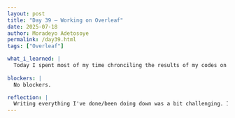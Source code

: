 ```yaml
---
layout: post
title: "Day 39 – Working on Overleaf"
date: 2025-07-18
author: Moradeyo Adetosoye
permalink: /day39.html
tags: ["Overleaf"]

what_i_learned: |
  Today I spent most of my time chronciling the results of my codes on Overleaf. I wrote down the things I did to clean up the data, balance it out, etc. I also created more visual charts to show the results. I described everything I've done from the beginning in extreme detail.
  
blockers: |
  No blockers.

reflection: |
  Writing everything I've done/been doing down was a bit challenging. I had to go back to my previously written codes and explain everything on Overleaf. My graduate mentor was very helpful. In the end, I was able to get most of it down.
---
```



